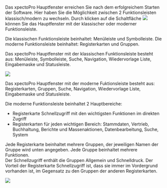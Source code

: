 Das xpectoPro Hauptfenster erreichen Sie nach dem erfolgreichem Starten der Software. 
Hier haben Sie die Möglichkeit zwischen 2 Funktionsleisten klassisch/modern zu wechseln. Durch klicken auf die Schaltfläche ![](http://xpecto.github.io/docs/img/img_1460976709067.png) können Sie das Hauptfenster mit der klassischer oder moderner Funktionsleiste.

Die klassischen Funktionsleiste beinhaltet: Menüleiste und Symbolleiste.
Die moderne Funktionsleiste beinhaltet: Registerkarten und Gruppen.

Das xpectoPro Hauptfenster mit der klassischen Funktionsleiste besteht aus: Menüleiste, Symbolleiste, Suche, Navigation, Wiedervorlage Liste, Eingabemaske und Statusleiste.

![](http://xpecto.github.io/docs/img/img_1460975232635.png)

Das xpectoPro Hauptfenster mit der moderne Fuktionsleiste besteht aus: Registerkarten, Gruppen, Suche, Navigation, Wiedervorlage Liste, Eingabemaske und Statusleiste.

Die moderne Funktionsleiste beinhaltet 2 Hauptbereiche:

 - Registerkarte Schnellzugriff mit den wichtigsten Funktionen im direkten Zugriff
 - Registerkarten für jeden wichtigen Bereich: Stammdaten, Vertrieb, Buchhaltung, Berichte und Massenaktionen, Datenbearbeitung, Suche, System

Jede Registerkarte beinhaltet mehrere Gruppen, der jeweiligen Namen der Gruppe wird unten angegeben.
Jede Gruppe beinhaltet mehrere Funktionen.  
Der Schnellzugriff  enthält die Gruppen Allgemein und Schnelldruck. Der Vorteil der Registerkarte Schnellzugriff ist, dass sie immer im Vordergrund vorhanden ist, im Gegensatz zu den Gruppen der anderen Registerkarten.

![](http://xpecto.github.io/docs/img/img_1460976271855.png)